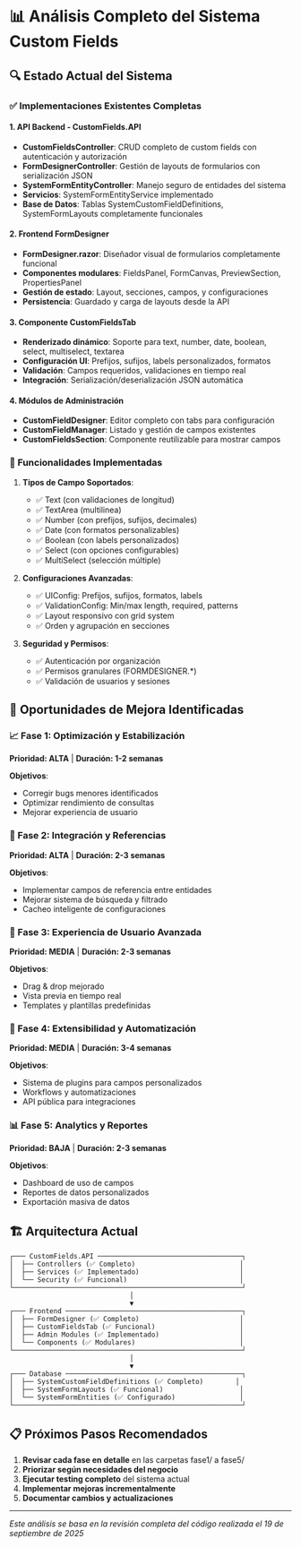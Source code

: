 # 📊 Análisis Completo del Sistema Custom Fields

## 🔍 Estado Actual del Sistema

### ✅ Implementaciones Existentes Completas

#### 1. **API Backend - CustomFields.API**
- **CustomFieldsController**: CRUD completo de custom fields con autenticación y autorización
- **FormDesignerController**: Gestión de layouts de formularios con serialización JSON
- **SystemFormEntityController**: Manejo seguro de entidades del sistema
- **Servicios**: SystemFormEntityService implementado
- **Base de Datos**: Tablas SystemCustomFieldDefinitions, SystemFormLayouts completamente funcionales

#### 2. **Frontend FormDesigner**
- **FormDesigner.razor**: Diseñador visual de formularios completamente funcional
- **Componentes modulares**: FieldsPanel, FormCanvas, PreviewSection, PropertiesPanel
- **Gestión de estado**: Layout, secciones, campos, y configuraciones
- **Persistencia**: Guardado y carga de layouts desde la API

#### 3. **Componente CustomFieldsTab**
- **Renderizado dinámico**: Soporte para text, number, date, boolean, select, multiselect, textarea
- **Configuración UI**: Prefijos, sufijos, labels personalizados, formatos
- **Validación**: Campos requeridos, validaciones en tiempo real
- **Integración**: Serialización/deserialización JSON automática

#### 4. **Módulos de Administración**
- **CustomFieldDesigner**: Editor completo con tabs para configuración
- **CustomFieldManager**: Listado y gestión de campos existentes
- **CustomFieldsSection**: Componente reutilizable para mostrar campos

### 🔧 Funcionalidades Implementadas

1. **Tipos de Campo Soportados**:
   - ✅ Text (con validaciones de longitud)
   - ✅ TextArea (multilinea)
   - ✅ Number (con prefijos, sufijos, decimales)
   - ✅ Date (con formatos personalizables)
   - ✅ Boolean (con labels personalizados)
   - ✅ Select (con opciones configurables)
   - ✅ MultiSelect (selección múltiple)

2. **Configuraciones Avanzadas**:
   - ✅ UIConfig: Prefijos, sufijos, formatos, labels
   - ✅ ValidationConfig: Min/max length, required, patterns
   - ✅ Layout responsivo con grid system
   - ✅ Orden y agrupación en secciones

3. **Seguridad y Permisos**:
   - ✅ Autenticación por organización
   - ✅ Permisos granulares (FORMDESIGNER.*)
   - ✅ Validación de usuarios y sesiones

## 🚀 Oportunidades de Mejora Identificadas

### 📈 Fase 1: Optimización y Estabilización
**Prioridad: ALTA** | **Duración: 1-2 semanas**

**Objetivos**:
- Corregir bugs menores identificados
- Optimizar rendimiento de consultas
- Mejorar experiencia de usuario

### 🔗 Fase 2: Integración y Referencias
**Prioridad: ALTA** | **Duración: 2-3 semanas**

**Objetivos**:
- Implementar campos de referencia entre entidades
- Mejorar sistema de búsqueda y filtrado
- Cacheo inteligente de configuraciones

### 🎨 Fase 3: Experiencia de Usuario Avanzada
**Prioridad: MEDIA** | **Duración: 2-3 semanas**

**Objetivos**:
- Drag & drop mejorado
- Vista previa en tiempo real
- Templates y plantillas predefinidas

### 🔧 Fase 4: Extensibilidad y Automatización
**Prioridad: MEDIA** | **Duración: 3-4 semanas**

**Objetivos**:
- Sistema de plugins para campos personalizados
- Workflows y automatizaciones
- API pública para integraciones

### 📊 Fase 5: Analytics y Reportes
**Prioridad: BAJA** | **Duración: 2-3 semanas**

**Objetivos**:
- Dashboard de uso de campos
- Reportes de datos personalizados
- Exportación masiva de datos

## 🏗️ Arquitectura Actual

```
┌─── CustomFields.API ────────────────────────────────────┐
│  ├── Controllers (✅ Completo)                          │
│  ├── Services (✅ Implementado)                         │
│  └── Security (✅ Funcional)                            │
└─────────────────────────────────────────────────────────┘
                              │
                              ▼
┌─── Frontend ────────────────────────────────────────────┐
│  ├── FormDesigner (✅ Completo)                         │
│  ├── CustomFieldsTab (✅ Funcional)                     │
│  ├── Admin Modules (✅ Implementado)                    │
│  └── Components (✅ Modulares)                          │
└─────────────────────────────────────────────────────────┘
                              │
                              ▼
┌─── Database ────────────────────────────────────────────┐
│  ├── SystemCustomFieldDefinitions (✅ Completo)        │
│  ├── SystemFormLayouts (✅ Funcional)                   │
│  └── SystemFormEntities (✅ Configurado)                │
└─────────────────────────────────────────────────────────┘
```

## 📋 Próximos Pasos Recomendados

1. **Revisar cada fase en detalle** en las carpetas fase1/ a fase5/
2. **Priorizar según necesidades del negocio**
3. **Ejecutar testing completo** del sistema actual
4. **Implementar mejoras incrementalmente**
5. **Documentar cambios y actualizaciones**

---

*Este análisis se basa en la revisión completa del código realizada el 19 de septiembre de 2025*
